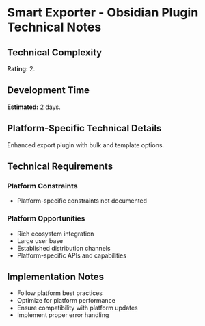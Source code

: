 # Smart Exporter - Obsidian Plugin Technical Notes

## Technical Complexity
**Rating:** 2.

## Development Time
**Estimated:** 2 days.

## Platform-Specific Technical Details
Enhanced export plugin with bulk and template options.

## Technical Requirements

### Platform Constraints
- Platform-specific constraints not documented

### Platform Opportunities
- Rich ecosystem integration
- Large user base
- Established distribution channels
- Platform-specific APIs and capabilities

## Implementation Notes
- Follow platform best practices
- Optimize for platform performance
- Ensure compatibility with platform updates
- Implement proper error handling
